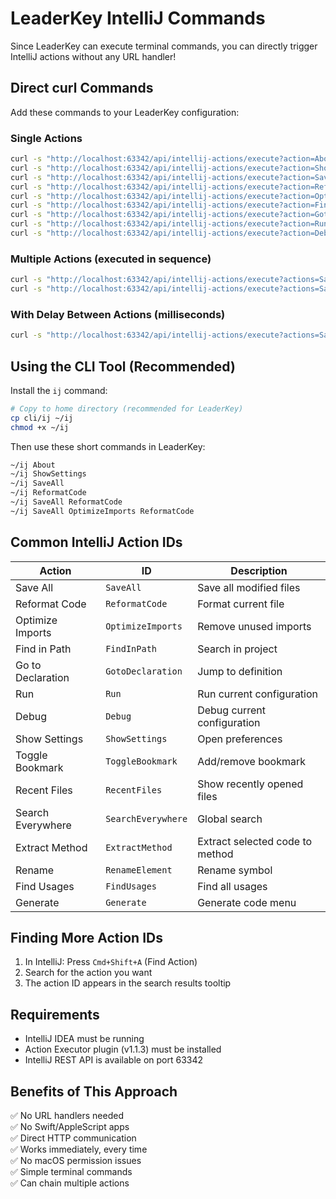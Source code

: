 # LeaderKey IntelliJ Commands

Since LeaderKey can execute terminal commands, you can directly trigger IntelliJ actions without any URL handler!

## Direct curl Commands

Add these commands to your LeaderKey configuration:

### Single Actions
```bash
curl -s "http://localhost:63342/api/intellij-actions/execute?action=About"
curl -s "http://localhost:63342/api/intellij-actions/execute?action=ShowSettings"
curl -s "http://localhost:63342/api/intellij-actions/execute?action=SaveAll"
curl -s "http://localhost:63342/api/intellij-actions/execute?action=ReformatCode"
curl -s "http://localhost:63342/api/intellij-actions/execute?action=OptimizeImports"
curl -s "http://localhost:63342/api/intellij-actions/execute?action=FindInPath"
curl -s "http://localhost:63342/api/intellij-actions/execute?action=GotoDeclaration"
curl -s "http://localhost:63342/api/intellij-actions/execute?action=Run"
curl -s "http://localhost:63342/api/intellij-actions/execute?action=Debug"
```

### Multiple Actions (executed in sequence)
```bash
curl -s "http://localhost:63342/api/intellij-actions/execute?actions=SaveAll,ReformatCode"
curl -s "http://localhost:63342/api/intellij-actions/execute?actions=SaveAll,OptimizeImports,ReformatCode"
```

### With Delay Between Actions (milliseconds)
```bash
curl -s "http://localhost:63342/api/intellij-actions/execute?actions=SaveAll,ReformatCode&delay=500"
```

## Using the CLI Tool (Recommended)

Install the `ij` command:
```bash
# Copy to home directory (recommended for LeaderKey)
cp cli/ij ~/ij
chmod +x ~/ij
```

Then use these short commands in LeaderKey:
```bash
~/ij About
~/ij ShowSettings
~/ij SaveAll
~/ij ReformatCode
~/ij SaveAll ReformatCode
~/ij SaveAll OptimizeImports ReformatCode
```

## Common IntelliJ Action IDs

| Action | ID | Description |
|--------|-----|-------------|
| Save All | `SaveAll` | Save all modified files |
| Reformat Code | `ReformatCode` | Format current file |
| Optimize Imports | `OptimizeImports` | Remove unused imports |
| Find in Path | `FindInPath` | Search in project |
| Go to Declaration | `GotoDeclaration` | Jump to definition |
| Run | `Run` | Run current configuration |
| Debug | `Debug` | Debug current configuration |
| Show Settings | `ShowSettings` | Open preferences |
| Toggle Bookmark | `ToggleBookmark` | Add/remove bookmark |
| Recent Files | `RecentFiles` | Show recently opened files |
| Search Everywhere | `SearchEverywhere` | Global search |
| Extract Method | `ExtractMethod` | Extract selected code to method |
| Rename | `RenameElement` | Rename symbol |
| Find Usages | `FindUsages` | Find all usages |
| Generate | `Generate` | Generate code menu |

## Finding More Action IDs

1. In IntelliJ: Press `Cmd+Shift+A` (Find Action)
2. Search for the action you want
3. The action ID appears in the search results tooltip

## Requirements

- IntelliJ IDEA must be running
- Action Executor plugin (v1.1.3) must be installed
- IntelliJ REST API is available on port 63342

## Benefits of This Approach

✅ No URL handlers needed  
✅ No Swift/AppleScript apps  
✅ Direct HTTP communication  
✅ Works immediately, every time  
✅ No macOS permission issues  
✅ Simple terminal commands  
✅ Can chain multiple actions  